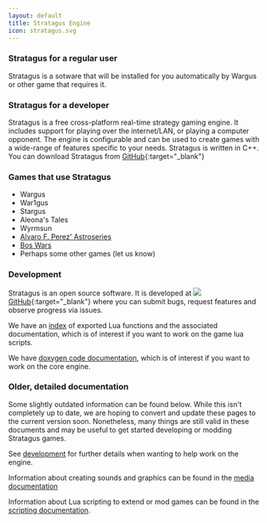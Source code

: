 ```yaml
---
layout: default
title: Stratagus Engine
icon: stratagus.svg
---
```

### Stratagus for a regular user
Stratagus is a sotware that will be installed for you automatically by
Wargus or other game that requires it.

### Stratagus for a developer
Stratagus is a free cross-platform real-time strategy gaming engine. It
includes support for playing over the internet/LAN, or playing a computer
opponent. The engine is configurable and can be used to create games with a
wide-range of features specific to your needs. Stratagus is written in C++. You
can download Stratagus from [GitHub](https://github.com/Wargus/stratagus){:target="_blank"}

### Games that use Stratagus
* Wargus
* War1gus
* Stargus
* Aleona's Tales
* Wyrmsun
* [Alvaro F. Perez' Astroseries](https://github.com/SenhorFlibble/Astroseries/releases/tag/v1.31b) 
* [Bos Wars](https://www.boswars.org/)
* Perhaps some other games (let us know)

### Development

Stratagus is an open source software. It is developed at
[![](img/github.svg)GitHub](https://github.com/Wargus/wargus){:target="_blank"}
where you can submit bugs, request features and observe progress via issues.

We have an [index](/lua_bindings.html) of exported Lua functions and the
associated documentation, which is of interest if you want to work on the game
lua scripts.

We have [doxygen code documentation](/doxygen/index.html), which is of interest
if you want to work on the core engine.

### Older, detailed documentation

Some slightly outdated information can be found below. While this isn't
completely up to date, we are hoping to convert and update these pages to the
current version soon. Nonetheless, many things are still valid in these
documents and may be useful to get started developing or modding Stratagus
games.

See
[development](https://htmlpreview.github.io/?https://raw.githubusercontent.com/Wargus/stratagus/master/doc/development.html)
for further details when wanting to help work on the engine.

Information about creating sounds and graphics can be found in the [media
documentation](https://htmlpreview.github.io/?https://raw.githubusercontent.com/Wargus/stratagus/master/doc/media.html)

Information about Lua scripting to extend or mod games can be found in the
    [scripting
    documentation](https://htmlpreview.github.io/?https://raw.githubusercontent.com/Wargus/stratagus/master/doc/scripts/index.html).
